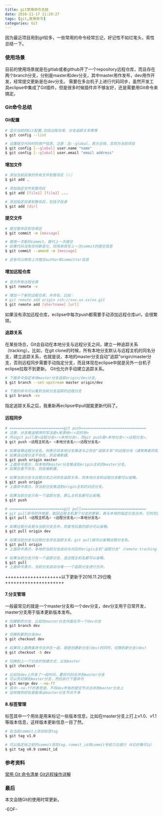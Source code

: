 ```yaml
---
title: git常用命令总结
date: 2016-11-17 11:29:27
tags: [git,常用命令]
categories: Git
---
```

因为最近项目用到git较多，一些常用的命令经常忘记，好记性不如烂笔头，索性总结一下。
<!--more-->
### 使用场景
目前的使用场景就是在gitlab或者github开了一个repository远程仓库，而且存在两个branch分支，分别是master和dev分支，其中master用作发布，dev用作开发，经常提交更新是在dev分支。
需要在多台机子上进行代码同步，虽然开发工具eclipse中集成了Git插件，但是很多时候插件并不够友好，还是需要用Git命令来搞定。
### Git命令总结
#### Git配置
```bash
# 显示当前的Git配置,包括远程仓库、分支追踪关系等等
$ git config --list

# 设置提交代码时的用户信息，注意：加--global，表示全局，否则为当前项目
$ git config [--global] user.name "name"
$ git config [--global] user.email "email address"
```

#### 增加文件
```bash
# 添加当前目录的所有文件到暂存区（☆）
$ git add .

# 添加指定文件到暂存区
$ git add [file1] [file2] ...

# 添加指定目录到暂存区，包括子目录
$ git add [dir]

```
#### 提交文件
```bash
# 提交暂存区到仓库区
$ git commit -m [message]

# 使用一次新的commit，替代上一次提交
# 如果代码没有任何新变化，则用来改写上一次commit的提交信息
$ git commit --amend -m [message]

# 还有可以修改上次提交author和committor信息
```
#### 增加远程仓库
```bash
# 显示所有远程仓库
$ git remote -v

# 增加一个新的远程仓库，并命名，比如：
# git remote add origin ssh://xxx.xx.xx/xx.git
$ git remote add [shortname] [url]

```
如果没有添加远程仓库，eclipse中每次push都需要手动添加远程仓库url，会很繁琐。

#### 追踪关系
在某些场合，Git会自动在本地分支与远程分支之间，建立一种追踪关系（tracking）。比如，在git clone的时候，所有本地分支默认与远程主机的同名分支，建立追踪关系，也就是说，本地的master分支自动"追踪"origin/master分支，否则远程同步需要手动指定分支，而且体现在eclipse中就是另外一台机子eclipse拉取不到更新。
Git也允许手动建立追踪关系。
```bash
# 下面命令指定本地master分支追踪origin/dev分支。
$ git branch --set-upstream master origin/dev

# 下面的命令可以看到当前分支追踪的远程分支
$ git branch -vv
```
指定追踪关系之后，我重新再eclipse中pull就能更新代码了。

#### 远程同步
```bash
# =========================git push==============================
# 注意，分支推送顺序的写法是<来源地>:<目的地>
# 所以git pull是<远程分支>:<本地分支>，而git push是<本地分支>:<远程分支>。
$ git push <远程主机名> <本地分支名>:<远程分支名>

# 如果省略远程分支名，则表示将本地分支推送与之存在"追踪关系"的远程分支（通常两者同名）
# 如果该远程分支不存在，则会被新建。
$ git push origin master
# 上面命令表示，将本地的master分支推送到origin主机的master分支。
# 如果后者不存在，则会被新建。

# 如果当前分支与远程分支之间存在追踪关系，则本地分支和远程分支都可以省略。
$ git push origin
# 上面命令表示，将当前分支推送到origin主机的对应分支。

# 如果当前分支只有一个追踪分支，那么主机名都可以省略。
$ git push

# =========================git pull==============================
# git pull命令的作用是，取回远程主机某个分支的更新，再与本地的指定分支合并。它的完整格式稍稍有点复杂。
$ git pull <远程主机名> <远程分支名>:<本地分支名>

# 如果远程分支是与当前分支合并，则冒号后面的部分可以省略。
$ git pull origin dev

# 如果当前分支与远程分支存在追踪关系，git pull就可以省略远程分支名。
$ git pull origin
# 上面命令表示，本地的当前分支自动与对应的origin主机"追踪分支"（remote-tracking branch）进行合并。

# 如果当前分支只有一个追踪分支，连远程主机名都可以省略。
$ git pull
# 上面命令表示，当前分支自动与唯一一个追踪分支进行合并。
```

++++++++++++++++++++以下更新于2016.11.29日晚+++++++++++++++++++++

#### 7.分支管理
一般最常见的就是一个master分支和一个dev分支，dev分支用于日常开发，master分支用于版本更新版本发布。
```bash
# 创建新的分支，比如在master分支外面在开一个dev分支
$ git branch dev

# 切换到新的分支dev
$ git checkout dev

# 如果将上面两条命令合并在一起，就是创建新分支(dev)的同时，切换到新分支(dev)
$ git checkout -b dev

# 切换到上一个分支的快捷方式，比如master
$ git checkout -

# 比如在dev上开发了一段时间，要将代码合并到master分支
# 可以先切换到master分支，然后执行下面命令
$ git merge dev --no-ff
# 其中--no-ff的意思是，不将dev所有的提交节点合并到master分支上
# 这样做的好处是能保证master分支节点干净
```

#### 8.标签管理
标签其中一个用处是用来标记一些版本信息，比如在master分支上打上v1.0、v1.1等版本信息，这样版本更新信息一目了然。
```bash
# 在当前commit上添加标签tag
$ git tag v1.0

# 可以指定给之前的commit添加tag，commit_id用commit号前几位就行（4位好像可以）
$ git tag v0.9 commit_id
```


### 参考资料
[常用 Git 命令清单](http://www.ruanyifeng.com/blog/2015/12/git-cheat-sheet.html)
[Git远程操作详解](http://www.ruanyifeng.com/blog/2014/06/git_remote.html)

### 最后
本文会随Git的使用时常更新。


-EOF-





